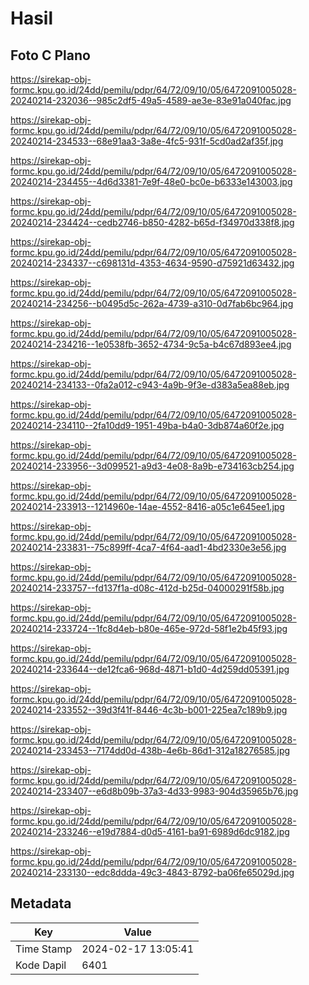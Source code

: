 # Hasil

## Foto C Plano

https://sirekap-obj-formc.kpu.go.id/24dd/pemilu/pdpr/64/72/09/10/05/6472091005028-20240214-232036--985c2df5-49a5-4589-ae3e-83e91a040fac.jpg

https://sirekap-obj-formc.kpu.go.id/24dd/pemilu/pdpr/64/72/09/10/05/6472091005028-20240214-234533--68e91aa3-3a8e-4fc5-931f-5cd0ad2af35f.jpg

https://sirekap-obj-formc.kpu.go.id/24dd/pemilu/pdpr/64/72/09/10/05/6472091005028-20240214-234455--4d6d3381-7e9f-48e0-bc0e-b6333e143003.jpg

https://sirekap-obj-formc.kpu.go.id/24dd/pemilu/pdpr/64/72/09/10/05/6472091005028-20240214-234424--cedb2746-b850-4282-b65d-f34970d338f8.jpg

https://sirekap-obj-formc.kpu.go.id/24dd/pemilu/pdpr/64/72/09/10/05/6472091005028-20240214-234337--c698131d-4353-4634-9590-d75921d63432.jpg

https://sirekap-obj-formc.kpu.go.id/24dd/pemilu/pdpr/64/72/09/10/05/6472091005028-20240214-234256--b0495d5c-262a-4739-a310-0d7fab6bc964.jpg

https://sirekap-obj-formc.kpu.go.id/24dd/pemilu/pdpr/64/72/09/10/05/6472091005028-20240214-234216--1e0538fb-3652-4734-9c5a-b4c67d893ee4.jpg

https://sirekap-obj-formc.kpu.go.id/24dd/pemilu/pdpr/64/72/09/10/05/6472091005028-20240214-234133--0fa2a012-c943-4a9b-9f3e-d383a5ea88eb.jpg

https://sirekap-obj-formc.kpu.go.id/24dd/pemilu/pdpr/64/72/09/10/05/6472091005028-20240214-234110--2fa10dd9-1951-49ba-b4a0-3db874a60f2e.jpg

https://sirekap-obj-formc.kpu.go.id/24dd/pemilu/pdpr/64/72/09/10/05/6472091005028-20240214-233956--3d099521-a9d3-4e08-8a9b-e734163cb254.jpg

https://sirekap-obj-formc.kpu.go.id/24dd/pemilu/pdpr/64/72/09/10/05/6472091005028-20240214-233913--1214960e-14ae-4552-8416-a05c1e645ee1.jpg

https://sirekap-obj-formc.kpu.go.id/24dd/pemilu/pdpr/64/72/09/10/05/6472091005028-20240214-233831--75c899ff-4ca7-4f64-aad1-4bd2330e3e56.jpg

https://sirekap-obj-formc.kpu.go.id/24dd/pemilu/pdpr/64/72/09/10/05/6472091005028-20240214-233757--fd137f1a-d08c-412d-b25d-04000291f58b.jpg

https://sirekap-obj-formc.kpu.go.id/24dd/pemilu/pdpr/64/72/09/10/05/6472091005028-20240214-233724--1fc8d4eb-b80e-465e-972d-58f1e2b45f93.jpg

https://sirekap-obj-formc.kpu.go.id/24dd/pemilu/pdpr/64/72/09/10/05/6472091005028-20240214-233644--de12fca6-968d-4871-b1d0-4d259dd05391.jpg

https://sirekap-obj-formc.kpu.go.id/24dd/pemilu/pdpr/64/72/09/10/05/6472091005028-20240214-233552--39d3f41f-8446-4c3b-b001-225ea7c189b9.jpg

https://sirekap-obj-formc.kpu.go.id/24dd/pemilu/pdpr/64/72/09/10/05/6472091005028-20240214-233453--7174dd0d-438b-4e6b-86d1-312a18276585.jpg

https://sirekap-obj-formc.kpu.go.id/24dd/pemilu/pdpr/64/72/09/10/05/6472091005028-20240214-233407--e6d8b09b-37a3-4d33-9983-904d35965b76.jpg

https://sirekap-obj-formc.kpu.go.id/24dd/pemilu/pdpr/64/72/09/10/05/6472091005028-20240214-233246--e19d7884-d0d5-4161-ba91-6989d6dc9182.jpg

https://sirekap-obj-formc.kpu.go.id/24dd/pemilu/pdpr/64/72/09/10/05/6472091005028-20240214-233130--edc8ddda-49c3-4843-8792-ba06fe65029d.jpg


## Metadata

| Key        | Value               |
| ---------- | ------------------- |
| Time Stamp | 2024-02-17 13:05:41 |
| Kode Dapil | 6401                |



